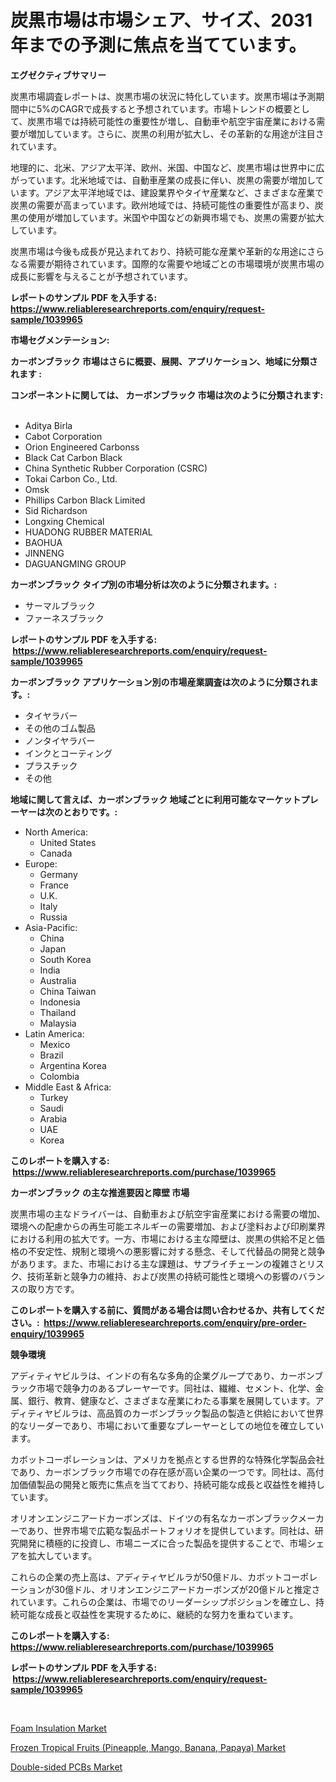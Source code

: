 <p><h1>炭黒市場は市場シェア、サイズ、2031年までの予測に焦点を当てています。</h1></p><p><strong>エグゼクティブサマリー</strong></p>
<p><p>炭黒市場調査レポートは、炭黒市場の状況に特化しています。炭黒市場は予測期間中に5%のCAGRで成長すると予想されています。市場トレンドの概要として、炭黒市場では持続可能性の重要性が増し、自動車や航空宇宙産業における需要が増加しています。さらに、炭黒の利用が拡大し、その革新的な用途が注目されています。</p><p>地理的に、北米、アジア太平洋、欧州、米国、中国など、炭黒市場は世界中に広がっています。北米地域では、自動車産業の成長に伴い、炭黒の需要が増加しています。アジア太平洋地域では、建設業界やタイヤ産業など、さまざまな産業で炭黒の需要が高まっています。欧州地域では、持続可能性の重要性が高まり、炭黒の使用が増加しています。米国や中国などの新興市場でも、炭黒の需要が拡大しています。</p><p>炭黒市場は今後も成長が見込まれており、持続可能な産業や革新的な用途にさらなる需要が期待されています。国際的な需要や地域ごとの市場環境が炭黒市場の成長に影響を与えることが予想されています。</p></p>
<p><strong>レポートのサンプル PDF を入手する: <a href="https://www.reliableresearchreports.com/enquiry/request-sample/1039965">https://www.reliableresearchreports.com/enquiry/request-sample/1039965</a></strong></p>
<p><strong>市場セグメンテーション:</strong></p>
<p><strong> カーボンブラック 市場はさらに概要、展開、アプリケーション、地域に分類されます :</strong></p>
<p><strong>コンポーネントに関しては、 カーボンブラック 市場は次のように分類されます: &nbsp;</strong></p>
<p><ul><li>Aditya Birla</li><li>Cabot Corporation</li><li>Orion Engineered Carbonss</li><li>Black Cat Carbon Black</li><li>China Synthetic Rubber Corporation (CSRC)</li><li>Tokai Carbon Co., Ltd.</li><li>Omsk</li><li>Phillips Carbon Black Limited</li><li>Sid Richardson</li><li>Longxing Chemical</li><li>HUADONG RUBBER MATERIAL</li><li>BAOHUA</li><li>JINNENG</li><li>DAGUANGMING GROUP</li></ul></p>
<p><strong> カーボンブラック タイプ別の市場分析は次のように分類されます。:</strong></p>
<p><ul><li>サーマルブラック</li><li>ファーネスブラック</li></ul></p>
<p><strong>レポートのサンプル PDF を入手する: &nbsp;<a href="https://www.reliableresearchreports.com/enquiry/request-sample/1039965">https://www.reliableresearchreports.com/enquiry/request-sample/1039965</a></strong></p>
<p><strong> カーボンブラック アプリケーション別の市場産業調査は次のように分類されます。:</strong></p>
<p><ul><li>タイヤラバー</li><li>その他のゴム製品</li><li>ノンタイヤラバー</li><li>インクとコーティング</li><li>プラスチック</li><li>その他</li></ul></p>
<p><strong>地域に関して言えば、カーボンブラック 地域ごとに利用可能なマーケットプレーヤーは次のとおりです。:</strong></p>
<p><ul>
    <li>
        North America:
        <ul>
            <li>United States</li>
            <li>Canada</li>
        </ul>
    </li>
    <li>
        Europe:
        <ul>
            <li>Germany</li>
            <li>France</li>
            <li>U.K.</li>
            <li>Italy</li>
            <li>Russia</li>
        </ul>
    </li>
    <li>
        Asia-Pacific:
        <ul>
            <li>China</li>
            <li>Japan</li>
            <li>South Korea</li>
            <li>India</li>
            <li>Australia</li>
            <li>China Taiwan</li>
            <li>Indonesia</li>
            <li>Thailand</li>
            <li>Malaysia</li>
        </ul>
    </li>
    <li>
        Latin America:
        <ul>
            <li>Mexico</li>
            <li>Brazil</li>
            <li>Argentina Korea</li>
            <li>Colombia</li>
        </ul>
    </li>
    <li>
        Middle East & Africa:
        <ul>
            <li>Turkey</li>
            <li>Saudi</li>
            <li>Arabia</li>
            <li>UAE</li>
            <li>Korea</li>
        </ul>
    </li>
    </ul></p>
<p><strong>このレポートを購入する: &nbsp;<a href="https://www.reliableresearchreports.com/purchase/1039965">https://www.reliableresearchreports.com/purchase/1039965</a></strong></p>
<p><strong>カーボンブラック の主な推進要因と障壁 市場</strong></p>
<p><p>炭黒市場の主なドライバーは、自動車および航空宇宙産業における需要の増加、環境への配慮からの再生可能エネルギーの需要増加、および塗料および印刷業界における利用の拡大です。一方、市場における主な障壁は、炭黒の供給不足と価格の不安定性、規制と環境への悪影響に対する懸念、そして代替品の開発と競争があります。また、市場における主な課題は、サプライチェーンの複雑さとリスク、技術革新と競争力の維持、および炭黒の持続可能性と環境への影響のバランスの取り方です。</p></p>
<p><strong>このレポートを購入する前に、質問がある場合は問い合わせるか、共有してください。:&nbsp; <a href="https://www.reliableresearchreports.com/enquiry/pre-order-enquiry/1039965">https://www.reliableresearchreports.com/enquiry/pre-order-enquiry/1039965</a></strong></p>
<p><strong>競争環境</strong></p>
<p><p>アディティヤビルラは、インドの有名な多角的企業グループであり、カーボンブラック市場で競争力のあるプレーヤーです。同社は、繊維、セメント、化学、金属、銀行、教育、健康など、さまざまな産業にわたる事業を展開しています。アディティヤビルラは、高品質のカーボンブラック製品の製造と供給において世界的なリーダーであり、市場において重要なプレーヤーとしての地位を確立しています。</p><p>カボットコーポレーションは、アメリカを拠点とする世界的な特殊化学製品会社であり、カーボンブラック市場での存在感が高い企業の一つです。同社は、高付加価値製品の開発と販売に焦点を当てており、持続可能な成長と収益性を維持しています。</p><p>オリオンエンジニアードカーボンズは、ドイツの有名なカーボンブラックメーカーであり、世界市場で広範な製品ポートフォリオを提供しています。同社は、研究開発に積極的に投資し、市場ニーズに合った製品を提供することで、市場シェアを拡大しています。</p><p>これらの企業の売上高は、アディティヤビルラが50億ドル、カボットコーポレーションが30億ドル、オリオンエンジニアードカーボンズが20億ドルと推定されています。これらの企業は、市場でのリーダーシップポジションを確立し、持続可能な成長と収益性を実現するために、継続的な努力を重ねています。</p></p>
<p><strong>このレポートを購入する: &nbsp; <a href="https://www.reliableresearchreports.com/purchase/1039965">https://www.reliableresearchreports.com/purchase/1039965</a></strong></p>
<p><strong>レポートのサンプル PDF を入手する: &nbsp;<a href="https://www.reliableresearchreports.com/enquiry/request-sample/1039965">https://www.reliableresearchreports.com/enquiry/request-sample/1039965</a></strong><strong></strong></p>
<p>&nbsp;</p>
<p><p><a href="https://github.com/Hazelklievgspy6vdcsmu106w/Market-Research-Report-List-1/blob/main/foam-insulation-market.md">Foam Insulation Market</a></p><p><a href="https://view.publitas.com/reportprime-1/frozen-tropical-fruits-pineapple-mango-banana-papaya-market-research-report-provides-critical-insights-that-can-help-shape-business-development-and-investment-strategies/">Frozen Tropical Fruits (Pineapple, Mango, Banana, Papaya) Market</a></p><p><a href="https://view.publitas.com/reportprime-1/double-sided-pcbs-market-research-report-provides-critical-insights-that-can-help-shape-business-development-and-investment-strategies/">Double-sided PCBs Market</a></p></p>
